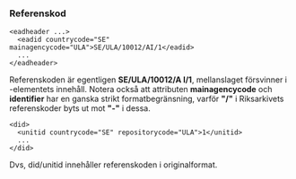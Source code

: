 ### Referenskod

    <eadheader ...>
      <eadid countrycode="SE" mainagencycode="ULA">SE/ULA/10012/AI/1</eadid>
      ...
    </eadheader>

Referenskoden är egentligen **SE/ULA/10012/A I/1**, mellanslaget försvinner i <eadid>-elementets innehåll. Notera också att attributen **mainagencycode** och **identifier** har en ganska strikt formatbegränsning, varför **"/"** i Riksarkivets referenskoder byts ut mot **"-"** i dessa.

    <did>
      <unitid countrycode="SE" repositorycode="ULA">1</unitid>
      ...
    </did>
      
Dvs, did/unitid innehåller referenskoden i originalformat.
